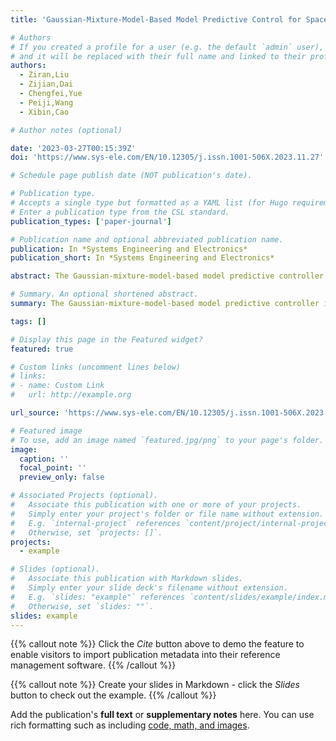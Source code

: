 ```yaml
---
title: 'Gaussian-Mixture-Model-Based Model Predictive Control for Space Robot in Task-space'

# Authors
# If you created a profile for a user (e.g. the default `admin` user), write the username (folder name) here
# and it will be replaced with their full name and linked to their profile.
authors:
  - Ziran,Liu
  - Zijian,Dai
  - Chengfei,Yue
  - Peiji,Wang
  - Xibin,Cao

# Author notes (optional)

date: '2023-03-27T00:15:39Z'
doi: 'https://www.sys-ele.com/EN/10.12305/j.issn.1001-506X.2023.11.27'

# Schedule page publish date (NOT publication's date).

# Publication type.
# Accepts a single type but formatted as a YAML list (for Hugo requirements).
# Enter a publication type from the CSL standard.
publication_types: ['paper-journal']

# Publication name and optional abbreviated publication name.
publication: In *Systems Engineering and Electronics*
publication_short: In *Systems Engineering and Electronics*

abstract: The Gaussian-mixture-model-based model predictive controller is proposed for the precise operation requirement and task-space control problem of space robots. Based on the nominal model, the Gaussian mixture model is utilized to analyze and compensate the model uncertainties accurately and efficiently, which are caused by the joint friction, measurement error, etc. Then, considering the physical constraints, such as joint limitations and input saturations, the nonlinear model predictive control method incorporated with the augmented model is proposed to realize the direct and accurate tracking for both the robot base and end-effectors pose. Besides, the thrust allocation algorithm is presented for the thruster's redundant configuration. Finally, the effectiveness of the proposed method is verified by the simulation results.

# Summary. An optional shortened abstract.
summary: The Gaussian-mixture-model-based model predictive controller is proposed for the precise operation requirement and task-space control problem of space robots.

tags: []

# Display this page in the Featured widget?
featured: true

# Custom links (uncomment lines below)
# links:
# - name: Custom Link
#   url: http://example.org

url_source: 'https://www.sys-ele.com/EN/10.12305/j.issn.1001-506X.2023.11.27'

# Featured image
# To use, add an image named `featured.jpg/png` to your page's folder.
image:
  caption: ''
  focal_point: ''
  preview_only: false

# Associated Projects (optional).
#   Associate this publication with one or more of your projects.
#   Simply enter your project's folder or file name without extension.
#   E.g. `internal-project` references `content/project/internal-project/index.md`.
#   Otherwise, set `projects: []`.
projects:
  - example

# Slides (optional).
#   Associate this publication with Markdown slides.
#   Simply enter your slide deck's filename without extension.
#   E.g. `slides: "example"` references `content/slides/example/index.md`.
#   Otherwise, set `slides: ""`.
slides: example
---
```


{{% callout note %}}
Click the _Cite_ button above to demo the feature to enable visitors to import publication metadata into their reference management software.
{{% /callout %}}

{{% callout note %}}
Create your slides in Markdown - click the _Slides_ button to check out the example.
{{% /callout %}}

Add the publication's **full text** or **supplementary notes** here. You can use rich formatting such as including [code, math, and images](https://docs.hugoblox.com/content/writing-markdown-latex/).
